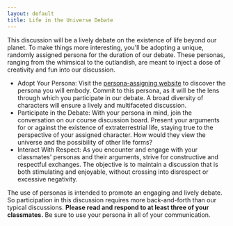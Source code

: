 ```yaml
---
layout: default
title: Life in the Universe Debate
---
```


This discussion will be a lively debate on the existence of life beyond our planet. To make things more interesting, you'll be adopting a unique, randomly assigned persona for the duration of our debate. These personas, ranging from the whimsical to the outlandish, are meant to inject a dose of creativity and fun into our discussion.

- Adopt Your Persona: Visit the [persona-assigning website](https://storage.googleapis.com/avh-lessons/personas.html) to discover the persona you will embody. Commit to this persona, as it will be the lens through which you participate in our debate. A broad diversity of characters will ensure a lively and multifaceted discussion.
- Participate in the Debate: With your persona in mind, join the conversation on our course discussion board. Present your arguments for or against the existence of extraterrestrial life, staying true to the perspective of your assigned character. How would they view the universe and the possibility of other life forms?
- Interact With Respect: As you encounter and engage with your classmates' personas and their arguments, strive for constructive and respectful exchanges. The objective is to maintain a discussion that is both stimulating and enjoyable, without crossing into disrespect or excessive negativity.

The use of personas is intended to promote an engaging and lively debate. So participation in this discussion requires more back-and-forth than our typical discussions. **Please read and respond to at least three of your classmates.** Be sure to use your persona in all of your communication.
